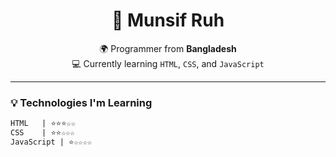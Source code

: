 <h1 align="center">🚀 Munsif Ruh</h1>
<p align="center">
  🌍 Programmer from <strong>Bangladesh</strong> <br>
  💻 Currently learning <code>HTML</code>, <code>CSS</code>, and <code>JavaScript</code> <br>
</p>

---

### 💡 Technologies I'm Learning

```html
HTML   | ⭐⭐⭐☆☆  
CSS    | ⭐⭐☆☆☆  
JavaScript | ⭐☆☆☆☆  
